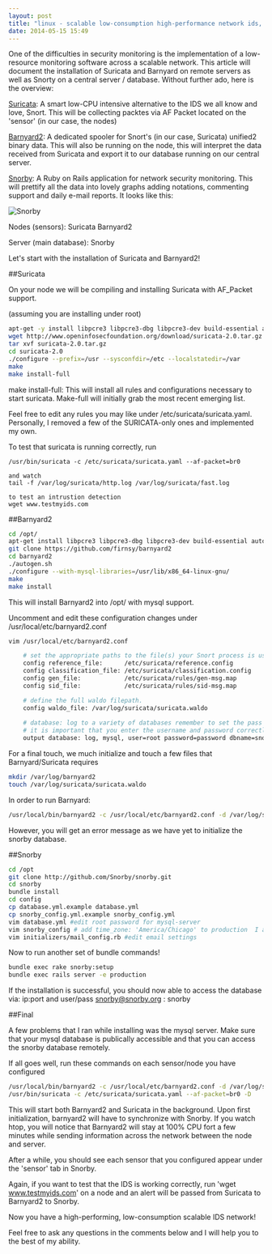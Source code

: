 ```yaml
---
layout: post
title: "linux - scalable low-consumption high-performance network ids, ips and security monitoring, welcome to suricata, barnyard2 and snorby!"
date: 2014-05-15 15:49
---
```


One of the difficulties in security monitoring is the implementation of a low-resource monitoring software across a scalable network. This article will document the installation of Suricata and Barnyard on remote servers as well as Snorty on a central server / database. Without further ado, here is the overview:

[Suricata][suricata]: A smart low-CPU intensive alternative to the IDS we all know and love, Snort.  This will be collecting packtes via AF Packet located on the 'sensor' (in our case, the nodes)

[Barnyard2][barnyard2]: A dedicated spooler for Snort's (in our case, Suricata) unified2 binary data. This will also be running on the node, this will interpret the data received from Suricata and export it to our database running on our central server.

[Snorby][snorby]: A Ruby on Rails application for network security monitoring. This will prettify all the data into lovely graphs adding notations, commenting support and daily e-mail reports. It looks like this:

![Snorby](/img/snorby.png)

Nodes (sensors):
    Suricata
    Barnyard2

Server (main database):
    Snorby

Let's start with the installation of Suricata and Barnyard2!

##Suricata

On your node we will be compiling and installing Suricata with AF_Packet support.

(assuming you are installing under root)

```bash
apt-get -y install libpcre3 libpcre3-dbg libpcre3-dev build-essential autoconf automake libtool libpcap-dev libnet1-dev libyaml-0-2 libyaml-dev zlib1g zlib1g-dev libmagic-dev libcap-ng-dev pkg-config git 
wget http://www.openinfosecfoundation.org/download/suricata-2.0.tar.gz
tar xvf suricata-2.0.tar.gz
cd suricata-2.0
./configure --prefix=/usr --sysconfdir=/etc --localstatedir=/var
make
make install-full
```
make install-full: This will install all rules and configurations necessary to start suricata. Make-full will initially grab the most recent emerging list. 

Feel free to edit any rules you may like under /etc/suricata/suricata.yaml. Personally, I removed a few of the SURICATA-only ones and implemented my own.

To test that suricata is running correctly, run

```
/usr/bin/suricata -c /etc/suricata/suricata.yaml --af-packet=br0

and watch
tail -f /var/log/suricata/http.log /var/log/suricata/fast.log

to test an intrustion detection
wget www.testmyids.com

```
##Barnyard2
```bash
cd /opt/
apt-get install libpcre3 libpcre3-dbg libpcre3-dev build-essential autoconf automake libtool libpcap-dev libnet1-dev mysql-client dh-autoreconf libpcap-dev libmysqlclient15-dev
git clone https://github.com/firnsy/barnyard2
cd barnyard2
./autogen.sh
./configure --with-mysql-libraries=/usr/lib/x86_64-linux-gnu/
make
make install
```

This will install Barnyard2 into /opt/ with mysql support. 

Uncomment and edit these configuration changes under /usr/local/etc/barnyard2.conf

```bash
vim /usr/local/etc/barnyard2.conf

    # set the appropriate paths to the file(s) your Snort process is using.
    config reference_file:      /etc/suricata/reference.config
    config classification_file: /etc/suricata/classification.config
    config gen_file:            /etc/suricata/rules/gen-msg.map
    config sid_file:            /etc/suricata/rules/sid-msg.map

    # define the full waldo filepath.
    config waldo_file: /var/log/suricata/suricata.waldo
    
    # database: log to a variety of databases remember to set the pass and username same as snorby database
    # it is important that you enter the username and password correctly. For testing purposes, I used root, however, you may change the mysql username and password to whichver you'd like on the central server running Snorby.
    output database: log, mysql, user=root password=password dbname=snorby host=31.124.142.14 sensor_name=node1
```

For a final touch, we much initialize and touch a few files that Barnyard/Suricata requires

```bash
mkdir /var/log/barnyard2
touch /var/log/suricata/suricata.waldo
```

In order to run Barnyard:

```bash
/usr/local/bin/barnyard2 -c /usr/local/etc/barnyard2.conf -d /var/log/suricata/ -f unified2.alert -w /var/log/suricata/suricata.waldo
```

However, you will get an error message as we have yet to initialize the snorby database.

##Snorby

```bash
cd /opt
git clone http://github.com/Snorby/snorby.git
cd snorby
bundle install
cd config
cp database.yml.example database.yml
cp snorby_config.yml.example snorby_config.yml
vim database.yml #edit root password for mysql-server
vim snorby_config # add time_zone: 'America/Chicago' to production  I also recommend changing the default port of the server
vim initializers/mail_config.rb #edit email settings
```

Now to run another set of bundle commands!

```bash
bundle exec rake snorby:setup
bundle exec rails server -e production
```

If the installation is successful, you should now able to access the database via: ip:port and user/pass snorby@snorby.org : snorby

##Final

A few problems that I ran while installing was the mysql server. Make sure that your mysql database is publically accessible and that you can access the snorby database remotely.

If all goes well, run these commands on each sensor/node you have configured

```bash
/usr/local/bin/barnyard2 -c /usr/local/etc/barnyard2.conf -d /var/log/suricata/ -f unified2.alert -w /var/log/suricata/suricata.waldo -D
/usr/bin/suricata -c /etc/suricata/suricata.yaml --af-packet=br0 -D
```

This will start both Barnyard2 and Suricata in the background. Upon first initialization, barnyard2 will have to synchronize with Snorby. If you watch htop, you will notice that Barnyard2 will stay at 100% CPU fort a few minutes while sending information across the network between the node and server. 

After a while, you should see each sensor that you configured appear under the 'sensor' tab in Snorby. 

Again, if you want to test that the IDS is working correctly, run 'wget www.testmyids.com' on a node and an alert will be passed from Suricata to Barnyard2 to Snorby.

Now you have a high-performing, low-consumption scalable IDS network!

Feel free to ask any questions in the comments below and I will help you to the best of my ability.

[jekyll-gh]: https://github.com/mojombo/jekyll
[jekyll]:    http://jekyllrb.com

[suricata]: http://suricata-ids.org/
[barnyard2]: https://github.com/firnsy/barnyard2
[snorby]: https://snorby.org/
